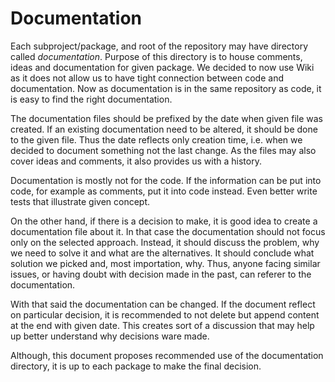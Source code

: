 # Documentation
Each subproject/package, and root of the repository may have directory called *documentation*.
Purpose of this directory is to house comments, ideas and documentation for given package.
We decided to now use Wiki as it does not allow us to have tight connection between code and documentation. 
Now as documentation is in the same repository as code, it is easy to find the right documentation.

The documentation files should be prefixed by the date when given file was created.
If an existing documentation need to be altered, it should be done to the given file. 
Thus the date reflects only creation time, i.e. when we decided to document something not the last change.
As the files may also cover ideas and comments, it also provides us with a history.

Documentation is mostly not for the code.
If the information can be put into code, for example as comments, put it into code instead. 
Even better write tests that illustrate given concept. 

On the other hand, if there is a decision to make, it is good idea to create a documentation file about it.
In that case the documentation should not focus only on the selected approach.
Instead, it should discuss the problem, why we need to solve it and what are the alternatives.
It should conclude what solution we picked and, most importation, why.
Thus, anyone facing similar issues, or having doubt with decision made in the past, can referer to the documentation. 

With that said the documentation can be changed.
If the document reflect on particular decision, it is recommended to not delete but append content at the end with given date.
This creates sort of a discussion that may help up better understand why decisions ware made. 

Although, this document proposes recommended use of the documentation directory, it is up to each package to make the final decision.
